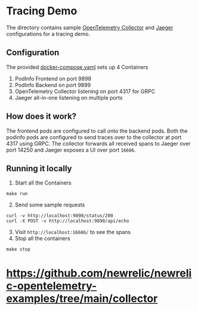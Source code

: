 # Tracing Demo

The directory contains sample [OpenTelemetry Collector](https://github.com/open-telemetry/opentelemetry-collector)
and [Jaeger](https://www.jaegertracing.io) configurations for a tracing demo.

## Configuration

The provided [docker-compose.yaml](docker-compose.yaml) sets up 4 Containers

1. PodInfo Frontend on port 9898
2. PodInfo Backend on port 9899
3. OpenTelemetry Collector listening on port 4317 for GRPC
4. Jaeger all-in-one listening on multiple ports

## How does it work?

The frontend pods are configured to call onto the backend pods. Both the podinfo
pods are configured to send traces over to the collector at port 4317 using GRPC.
The collector forwards all received spans to Jaeger over port 14250 and Jaeger
exposes a UI over port `16686`.

## Running it locally

1. Start all the Containers
```shell
make run
```
2. Send some sample requests
```shell
curl -v http://localhost:9898/status/200
curl -X POST -v http://localhost:9898/api/echo
```
3. Visit `http://localhost:16686/` to see the spans
4. Stop all the containers
```shell
make stop
```

# https://github.com/newrelic/newrelic-opentelemetry-examples/tree/main/collector